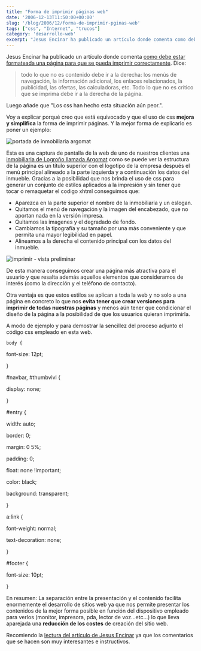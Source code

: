 ```yaml
---
title: "Forma de imprimir páginas web"
date: '2006-12-13T11:50:00+00:00'
slug: '/blog/2006/12/forma-de-imprimir-pginas-web'
tags: ["css", "Internet", "trucos"]
category: 'desarrollo-web'
excerpt: "Jesus Encinar ha publicado un artículo donde comenta como debe estar formateada una página para que se pueda imprimir correctamente"
---
```

Jesus Encinar ha publicado un artículo donde comenta [como debe estar formateada una página para que se pueda imprimir correctamente](http://www.jesusencinar.com/2006/12/disea_tu_web_pa.html). Dice:

> todo lo que no es contenido debe ir a la derecha: los menús de navegación, la información adicional, los enlaces relacionados, la publicidad, las ofertas, las calculadoras, etc. Todo lo que no es crítico que se imprima debe ir a la derecha de la página.

Luego añade que "Los css han hecho esta situación aún peor.".

Voy a explicar porqué creo que está equivocado y que el uso de css **mejora y simplifica** la forma de imprimir páginas. Y la mejor forma de explicarlo es poner un ejemplo:

![portada de inmobiliaria argomat](http://jorgegorka.files.wordpress.com/Argomat_screen.jpg)

Esta es una captura de pantalla de la web de uno de nuestros clientes una [inmobiliaria de Logroño llamada Argomat](http://www.argomat.com) como se puede ver la estructura de la página es un título superior con el logotipo de la empresa después el menú principal alineado a la parte izquierda y a continuación los datos del inmueble.
Gracias a la posibilidad que nos brinda el uso de css para generar un conjunto de estilos aplicados a la impresión y sin tener que tocar o remaquetar el codigo xhtml conseguimos que:

- Aparezca en la parte superior el nombre de la inmobiliaria y un eslogan.
- Quitamos el menú de navegación y la imagen del encabezado, que no aportan nada en la versión impresa.
- Quitamos las imagenes y el degradado de fondo.
- Cambiamos la tipografía y su tamaño por una más conveniente y que permita una mayor legibilidad en papel.
- Alineamos a la derecha el contenido principal con los datos del inmueble.

![imprimir - vista preliminar](http://jorgegorka.files.wordpress.com/Argomat_print.jpg)

De esta manera conseguimos crear una página más atractiva para el usuario y que resalta además aquellos elementos que consideramos de interés (como la dirección y el teléfono de contacto).

Otra ventaja es que estos estilos se aplican a toda la web y no solo a una página en concreto lo que nos **evita tener que crear versiones para imprimir de todas nuestras páginas** y menos aún tener que condicionar el diseño de la página a la posibilidad de que los usuarios quieran imprimirla.

A modo de ejemplo y para demostrar la sencillez del proceso adjunto el código css empleado en esta web.

`body {`

font-size: 12pt;

}

#navbar, #thumbvivi {

display: none;

}

#entry {

width: auto;

border: 0;

margin: 0 5%;

padding: 0;

float: none !important;

color: black;

background: transparent;

}

a:link {

font-weight: normal;

text-decoration: none;

}

#footer {

font-size: 10pt;

}

En resumen: La separación entre la presentación y el contenido facilita enormemente el desarrollo de sitios web ya que nos permite presentar los contenidos de la mejor forma posible en función del dispositivo empleado para verlos (monitor, impresora, pda, lector de voz...etc...) lo que lleva aparejada una **reducción de los costes** de creación del sitio web.

Recomiendo la [lectura del artículo de Jesus Encinar](http://www.jesusencinar.com/2006/12/disea_tu_web_pa.html) ya que los comentarios que se hacen son muy interesantes e instructivos.
